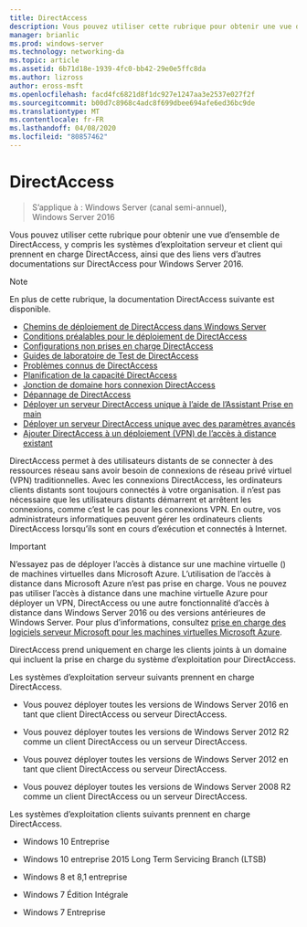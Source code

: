 ```yaml
---
title: DirectAccess
description: Vous pouvez utiliser cette rubrique pour obtenir une vue d’ensemble de DirectAccess dans Windows Server 2016.
manager: brianlic
ms.prod: windows-server
ms.technology: networking-da
ms.topic: article
ms.assetid: 6b71d18e-1939-4fc0-bb42-29e0e5ffc8da
ms.author: lizross
author: eross-msft
ms.openlocfilehash: facd4fc6821d8f1dc927e1247aa3e2537e027f2f
ms.sourcegitcommit: b00d7c8968c4adc8f699dbee694afe6ed36bc9de
ms.translationtype: MT
ms.contentlocale: fr-FR
ms.lasthandoff: 04/08/2020
ms.locfileid: "80857462"
---
```

# <a name="directaccess"></a>DirectAccess

>S’applique à : Windows Server (canal semi-annuel), Windows Server 2016

Vous pouvez utiliser cette rubrique pour obtenir une vue d’ensemble de DirectAccess, y compris les systèmes d’exploitation serveur et client qui prennent en charge DirectAccess, ainsi que des liens vers d’autres documentations sur DirectAccess pour Windows Server 2016.  
  
> [!NOTE]  
> En plus de cette rubrique, la documentation DirectAccess suivante est disponible.  
>   
> -   [Chemins de déploiement de DirectAccess dans Windows Server](DirectAccess-Deployment-Paths-in-Windows-Server.md)  
> -   [Conditions préalables pour le déploiement de DirectAccess](Prerequisites-for-Deploying-DirectAccess.md)  
> -   [Configurations non prises en charge DirectAccess](DirectAccess-Unsupported-Configurations.md)  
> -   [Guides de laboratoire de Test de DirectAccess](DirectAccess-Test-Lab-Guides.md)  
> -   [Problèmes connus de DirectAccess](DirectAccess-Known-Issues.md)  
> -   [Planification de la capacité DirectAccess](DirectAccess-Capacity-Planning.md) 
> -   [Jonction de domaine hors connexion DirectAccess](DirectAccess-Offline-Domain-Join.md)  
> -   [Dépannage de DirectAccess](Troubleshooting-DirectAccess.md)  
> -   [Déployer un serveur DirectAccess unique à l’aide de l’Assistant Prise en main](single-server-wizard/Deploy-a-Single-DirectAccess-Server-Using-the-Getting-Started-Wizard.md)  
> -   [Déployer un serveur DirectAccess unique avec des paramètres avancés](single-server-advanced/Deploy-a-Single-DirectAccess-Server-with-Advanced-Settings.md)  
> -   [Ajouter DirectAccess à un déploiement (VPN) de l’accès à distance existant](add-to-existing-vpn/Add-DirectAccess-to-an-Existing-Remote-Access-VPN-Deployment.md)  
  
DirectAccess permet à des utilisateurs distants de se connecter à des ressources réseau sans avoir besoin de connexions de réseau privé virtuel (VPN) traditionnelles. Avec les connexions DirectAccess, les ordinateurs clients distants sont toujours connectés à votre organisation. il n’est pas nécessaire que les utilisateurs distants démarrent et arrêtent les connexions, comme c’est le cas pour les connexions VPN. En outre, vos administrateurs informatiques peuvent gérer les ordinateurs clients DirectAccess lorsqu’ils sont en cours d’exécution et connectés à Internet.

>[!IMPORTANT]
>N’essayez pas de déployer l’accès à distance sur une machine virtuelle \(\) de machines virtuelles dans Microsoft Azure. L’utilisation de l’accès à distance dans Microsoft Azure n’est pas prise en charge. Vous ne pouvez pas utiliser l’accès à distance dans une machine virtuelle Azure pour déployer un VPN, DirectAccess ou une autre fonctionnalité d’accès à distance dans Windows Server 2016 ou des versions antérieures de Windows Server. Pour plus d’informations, consultez [prise en charge des logiciels serveur Microsoft pour les machines virtuelles Microsoft Azure](https://support.microsoft.com/help/2721672/microsoft-server-software-support-for-microsoft-azure-virtual-machines).
  
DirectAccess prend uniquement en charge les clients joints à un domaine qui incluent la prise en charge du système d’exploitation pour DirectAccess.  
  
Les systèmes d’exploitation serveur suivants prennent en charge DirectAccess.  
  
-   Vous pouvez déployer toutes les versions de Windows Server 2016 en tant que client DirectAccess ou serveur DirectAccess.  
  
-   Vous pouvez déployer toutes les versions de Windows Server 2012 R2 comme un client DirectAccess ou un serveur DirectAccess.  
  
-   Vous pouvez déployer toutes les versions de Windows Server 2012 en tant que client DirectAccess ou serveur DirectAccess.  
  
-   Vous pouvez déployer toutes les versions de Windows Server 2008 R2 comme un client DirectAccess ou un serveur DirectAccess.  
  
Les systèmes d’exploitation clients suivants prennent en charge DirectAccess.  
  
-   Windows 10 Entreprise  
  
-   Windows 10 entreprise 2015 Long Term Servicing Branch (LTSB)  
  
-   Windows 8 et 8,1 entreprise  
  
-   Windows 7 Édition Intégrale  
  
-   Windows 7 Entreprise
